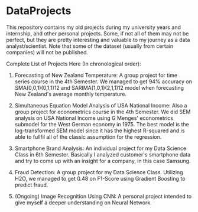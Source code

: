 # DataProjects

This repository contains my old projects during my university years and internship, and other personal projects. Some, if not all of them may not be perfect, but they are pretty interesting and valuable to my journey as a data analyst/scientist. Note that some of the dataset (usually from certain companies) will not be published.

Complete List of Projects Here (In chronological order):
1. Forecasting of New Zealand Temperature: A group project for time series course in the 4th Semester. We managed to get 94% accuracy on SMA(0,0,1)(0,1,1)12 and SARIMA(1,0,1)(2,1,1)12 model when forecasting New Zealand's average monthly temperature.
   
2. Simultaneous Equation Model Analysis of USA National Income: Also a group project for econometrics course in the 4th Semester. We did SEM analysis on USA National Income using G Menges' econometrics submodel for the West German economy in 1975. The best model is the log-transformed SEM model since it has the highest R-squared and is able to fullfil all of the classic assumption for the regression.

3. Smartphone Brand Analysis: An individual project for my Data Science Class in 6th Semester. Basically I analyzed customer's smartphone data and try to come up with an insight for a company, in this case Samsung. 

4. Fraud Detection: A group project for my Data Science Class. Utilizing H2O, we managed to get 0.48 on F1-Score using Gradient Boosting to predict fraud.

5. (Ongoing) Image Recognition Using CNN: A personal project intended to give myself a deeper understanding on Neural Network.

